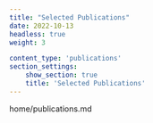 ```yaml
---
title: "Selected Publications"
date: 2022-10-13
headless: true
weight: 3

content_type: 'publications'
section_settings:
    show_section: true
    title: 'Selected Publications'  
---
```


home/publications.md
